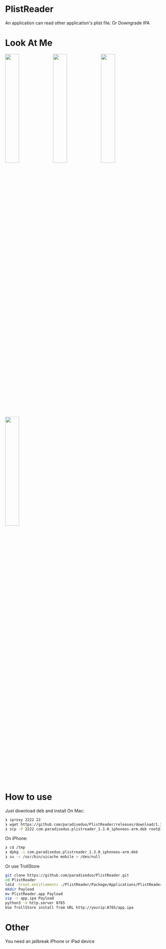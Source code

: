 # PlistReader
An application can read other application's plist file. Or Downgrade IPA 

# Look At Me

<img src="https://github.com/paradiseduo/PlistReader/blob/main/Image/1.PNG?raw=true" width="30%">

<img src="https://github.com/paradiseduo/PlistReader/blob/main/Image/4.PNG?raw=true" width="30%">

<img src="https://github.com/paradiseduo/PlistReader/blob/main/Image/2.PNG?raw=true" width="30%">

<img src="https://github.com/paradiseduo/PlistReader/blob/main/Image/3.PNG?raw=true" width="30%">

# How to use
Just download deb and install
On Mac:
```bash
❯ iproxy 2222 22
❯ wget https://github.com/paradiseduo/PlistReader/releases/download/1.3.0/com.paradiseduo.plistreader_1.3.0_iphoneos-arm.deb
❯ scp -P 2222 com.paradiseduo.plistreader_1.3.0_iphoneos-arm.deb root@127.0.0.1:/tmp
```
On iPhone:
```bash
❯ cd /tmp
❯ dpkg -i com.paradiseduo.plistreader_1.3.0_iphoneos-arm.deb
❯ su -c /usr/bin/uicache mobile > /dev/null
```

Or use TrollStore
```bash
git clone https://github.com/paradiseduo/PlistReader.git
cd PlistReader
ldid -Sroot.entitlements ./PlistReader/Package/Applications/PlistReader.app/PlistReader
mkdir Payload
mv PlistReader.app Payload
zip -r app.ipa Payload
python3 -m http.server 8765
Use TrollStore install from URL http://yourip:8765/app.ipa
```

# Other
You need an jailbreak iPhone or iPad device
